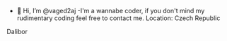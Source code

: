 - 👋 Hi, I’m @vaged2aj
-I'm a wannabe coder, if you don't mind my rudimentary coding feel free to contact me. Location: Czech Republic

Dalibor 
